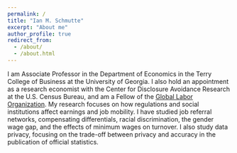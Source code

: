 ```yaml
---
permalink: /
title: "Ian M. Schmutte"
excerpt: "About me"
author_profile: true
redirect_from: 
  - /about/
  - /about.html
---
```


I am Associate Professor in the Department of Economics in the Terry College of Business at the University of Georgia. I also hold an appointment as a research economist with the Center for Disclosure Avoidance Research at the U.S. Census Bureau, and am a Fellow of the [Global Labor Organization](https://glabor.org/wp/). My research focuses on how regulations and social institutions affect earnings and job mobility. I have studied job referral networks, compensating differentials, racial discrimination, the gender wage gap, and the effects of minimum wages on turnover. I also study data privacy, focusing on the trade-off between privacy and accuracy in the publication of official statistics.
